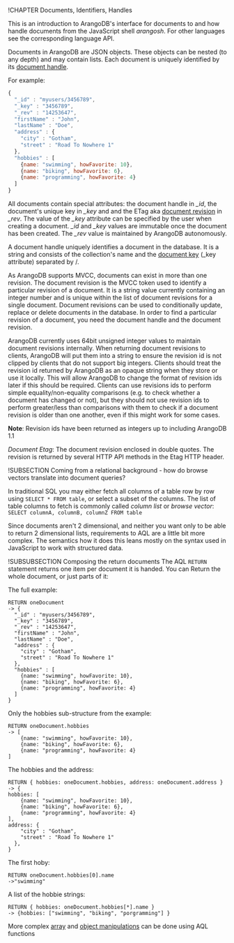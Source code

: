 !CHAPTER Documents, Identifiers, Handles


This is an introduction to ArangoDB's interface for documents to and how handle
documents from the JavaScript shell *arangosh*. For other languages see the
corresponding language API.

Documents in ArangoDB are JSON objects. These objects can be nested (to any depth) 
and may contain lists. Each document is uniquely identified by its [document handle](../Glossary/README.md#document-handle).

For example:

```js
{ 
  "_id" : "myusers/3456789", 
  "_key" : "3456789", 
  "_rev" : "14253647", 
  "firstName" : "John", 
  "lastName" : "Doe", 
  "address" : { 
    "city" : "Gotham", 
    "street" : "Road To Nowhere 1" 
  }, 
  "hobbies" : [ 
    {name: "swimming", howFavorite: 10},
    {name: "biking", howFavorite: 6},
    {name: "programming", howFavorite: 4}
  ]
}
```
All documents contain special attributes: the document handle in *_id*, the
document's unique key in *_key* and and the ETag aka [document revision](../Glossary/README.md#document-revision) in
*_rev*. The value of the *_key* attribute can be specified by the user when
creating a document.  *_id* and *_key* values are immutable once the document
has been created. The *_rev* value is maintained by ArangoDB autonomously.

A document handle uniquely identifies a document in the database. It is a string and 
consists of the collection's name and the [document key](../Glossary/README.md#document-key)
(_key attribute) separated by /.

As ArangoDB supports MVCC, documents can exist in more than 
one revision. The document revision is the MVCC token used to identify a particular 
revision of a document. It is a string value currently containing an integer number 
and is unique within the list of document revisions for a single document. Document 
revisions can be used to conditionally update, replace or delete documents in the 
database. In order to find a particular revision of a document, you need the document 
handle and the document revision.

ArangoDB currently uses 64bit unsigned integer values to maintain document revisions 
internally. When returning document revisions to clients, ArangoDB will put them 
into a string to ensure the revision id is not clipped by clients that do not support
big integers. Clients should treat the revision id returned by ArangoDB as an opaque 
string when they store or use it locally. This will allow ArangoDB to change the format 
of revision ids later if this should be required. Clients can use revisions ids to 
perform simple equality/non-equality comparisons (e.g. to check whether a document has 
changed or not), but they should not use revision ids to perform greater/less than 
comparisons with them to check if a document revision is older than one another, 
even if this might work for some cases.

**Note**: Revision ids have been returned as integers up to including ArangoDB 1.1

*Document Etag*: The document revision enclosed in double quotes. The revision is 
returned by several HTTP API methods in the Etag HTTP header.

!SUBSECTION Coming from a relational background - how do browse vectors translate into document queries?

In traditional SQL you may either fetch all columns of a table row by row using `SELECT * FROM table`,
or select a subset of the columns.
The list of table columns to fetch is commonly called *column list* or *browse vector*:
`SELECT columnA, columnB, columnZ FROM table`

Since documents aren't 2 dimensional, and neither you want only to be able to return 2 dimensional lists, requirements to AQL are a little bit more complex.
The semantics how it does this leans mostly on the syntax used in JavaScript to work with structured data. 

!SUBSUBSECTION Composing the return documents
The AQL `RETURN` statement returns one item per document it is handed. You can Return the whole document, or just parts of it:

The full example:

    RETURN oneDocument
    -> { 
      "_id" : "myusers/3456789", 
      "_key" : "3456789", 
      "_rev" : "14253647", 
      "firstName" : "John", 
      "lastName" : "Doe", 
      "address" : { 
        "city" : "Gotham", 
        "street" : "Road To Nowhere 1" 
      }, 
      "hobbies" : [ 
        {name: "swimming", howFavorite: 10},
        {name: "biking", howFavorite: 6},
        {name: "programming", howFavorite: 4}
      ]
    }

Only the hobbies sub-structure from the example:

    RETURN oneDocument.hobbies
    -> [
        {name: "swimming", howFavorite: 10},
        {name: "biking", howFavorite: 6},
        {name: "programming", howFavorite: 4}
    ]

The hobbies and the address: 

    RETURN { hobbies: oneDocument.hobbies, address: oneDocument.address }
    -> {
    hobbies: [
        {name: "swimming", howFavorite: 10},
        {name: "biking", howFavorite: 6},
        {name: "programming", howFavorite: 4}
    ],
    address: { 
        "city" : "Gotham", 
        "street" : "Road To Nowhere 1" 
      },
    }

The first hoby:

    RETURN oneDocument.hobbies[0].name
    ->"swimming"

A list of the hobbie strings: 

    RETURN { hobbies: oneDocument.hobbies[*].name }
    -> {hobbies: ["swimming", "biking", "porgramming"] }

More complex [array](../Aql/ArrayFunctions.md) and [object manipulations](../Aql/DocumentFunctions.md) can be done using AQL functions
